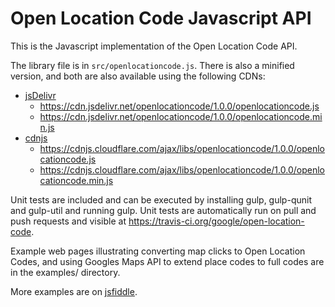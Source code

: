 # Open Location Code Javascript API
This is the Javascript implementation of the Open Location Code API.

The library file is in `src/openlocationcode.js`. There is also a minified version, and both are also available using the following CDNs:

* [jsDelivr](https://www.jsdelivr.com)
  * https://cdn.jsdelivr.net/openlocationcode/1.0.0/openlocationcode.js
  * https://cdn.jsdelivr.net/openlocationcode/1.0.0/openlocationcode.min.js
* [cdnjs](https://cdnjs.com/)
  * https://cdnjs.cloudflare.com/ajax/libs/openlocationcode/1.0.0/openlocationcode.js
  * https://cdnjs.cloudflare.com/ajax/libs/openlocationcode/1.0.0/openlocationcode.min.js

Unit tests are included and can be executed by installing gulp, gulp-qunit
and gulp-util and running gulp. Unit tests are automatically run on pull
and push requests and visible at https://travis-ci.org/google/open-location-code.

Example web pages illustrating converting map clicks to Open Location Codes,
and using Googles Maps API to extend place codes to full codes are in the
examples/ directory.

More examples are on [jsfiddle](https://jsfiddle.net/user/openlocationcode/fiddles/).
